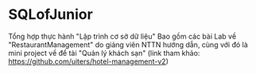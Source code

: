 # SQLofJunior
Tổng hợp thực hành "Lập trình cơ sở dữ liệu"
Bao gồm các bài Lab về "RestaurantManagement" do giảng viên NTTN hướng dẫn, cùng với đó là mini project về để tài "Quản lý khách sạn" (link tham khảo: https://github.com/uiters/hotel-management-v2)